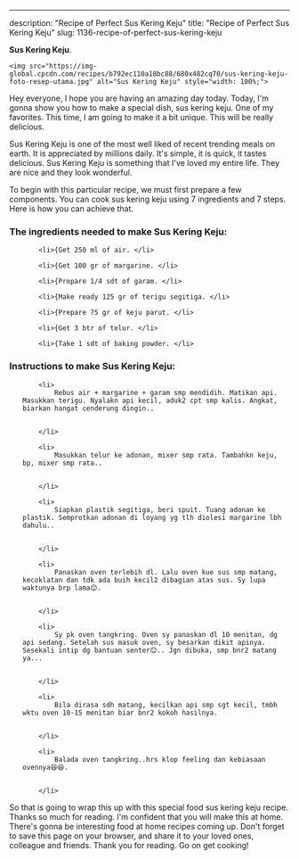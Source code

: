 ---
description: "Recipe of Perfect Sus Kering Keju"
title: "Recipe of Perfect Sus Kering Keju"
slug: 1136-recipe-of-perfect-sus-kering-keju

<p>
	<strong>Sus Kering Keju</strong>. 
	
</p>
<p>
	
	<img src="https://img-global.cpcdn.com/recipes/b792ec110a18bc88/680x482cq70/sus-kering-keju-foto-resep-utama.jpg" alt="Sus Kering Keju" style="width: 100%;">
	
	
</p>
<p>
	Hey everyone, I hope you are having an amazing day today. Today, I'm gonna show you how to make a special dish, sus kering keju. One of my favorites. This time, I am going to make it a bit unique. This will be really delicious.
</p>
	
<p>
	
</p>
<p>
	Sus Kering Keju is one of the most well liked of recent trending meals on earth. It is appreciated by millions daily. It's simple, it is quick, it tastes delicious. Sus Kering Keju is something that I've loved my entire life. They are nice and they look wonderful.
</p>

<p>
To begin with this particular recipe, we must first prepare a few components. You can cook sus kering keju using 7 ingredients and 7 steps. Here is how you can achieve that.
</p>

<h3>The ingredients needed to make Sus Kering Keju:</h3>

<ol>
	
		<li>{Get 250 ml of air. </li>
	
		<li>{Get 100 gr of margarine. </li>
	
		<li>{Prepare 1/4 sdt of garam. </li>
	
		<li>{Make ready 125 gr of terigu segitiga. </li>
	
		<li>{Prepare 75 gr of keju parut. </li>
	
		<li>{Get 3 btr of telur. </li>
	
		<li>{Take 1 sdt of baking powder. </li>
	
</ol>
<p>
	
</p>

<h3>Instructions to make Sus Kering Keju:</h3>

<ol>
	
		<li>
			Rebus air + margarine + garam smp mendidih. Matikan api. Masukkan terigu. Nyalakn api kecil, aduk2 cpt smp kalis. Angkat, biarkan hangat cenderung dingin..
			
			
		</li>
	
		<li>
			Masukkan telur ke adonan, mixer smp rata. Tambahkn keju, bp, mixer smp rata..
			
			
		</li>
	
		<li>
			Siapkan plastik segitiga, beri spuit. Tuang adonan ke plastik. Semprotkan adonan di loyang yg tlh diolesi margarine lbh dahulu..
			
			
		</li>
	
		<li>
			Panaskan oven terlebih dl. Lalu oven kue sus smp matang, kecoklatan dan tdk ada buih kecil2 dibagian atas sus. Sy lupa waktunya brp lama😊.
			
			
		</li>
	
		<li>
			Sy pk oven tangkring. Oven sy panaskan dl 10 menitan, dg api sedang. Setelah sus masuk oven, sy besarkan dikit apinya. Sesekali intip dg bantuan senter😊.. Jgn dibuka, smp bnr2 matang ya...
			
			
		</li>
	
		<li>
			Bila dirasa sdh matang, kecilkan api smp sgt kecil, tmbh wktu oven 10-15 menitan biar bnr2 kokoh hasilnya.
			
			
		</li>
	
		<li>
			Balada oven tangkring..hrs klop feeling dan kebiasaan ovennya😆😆.
			
			
		</li>
	
</ol>

<p>
	
</p>

<p>
	So that is going to wrap this up with this special food sus kering keju recipe. Thanks so much for reading. I'm confident that you will make this at home. There's gonna be interesting food at home recipes coming up. Don't forget to save this page on your browser, and share it to your loved ones, colleague and friends. Thank you for reading. Go on get cooking!
</p>
